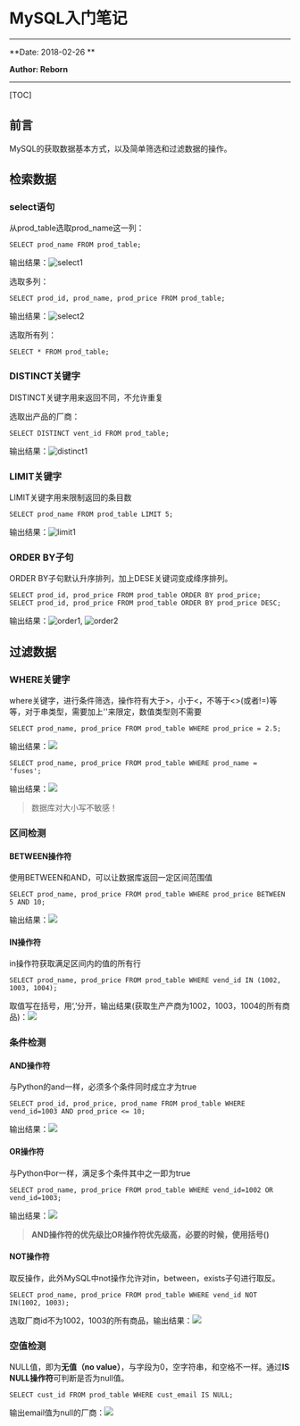 # MySQL入门笔记

---------------------------------------------------------------

**Date: 2018-02-26 **

**Author: Reborn**

---------------------------------

[TOC]

## 前言

MySQL的获取数据基本方式，以及简单筛选和过滤数据的操作。

## 检索数据

### select语句

从prod_table选取prod_name这一列：

```mysql
SELECT prod_name FROM prod_table;
```

输出结果：![select1](select1.png)

选取多列：

```mysql
SELECT prod_id, prod_name, prod_price FROM prod_table;
```

输出结果：![select2](select2.png)

选取所有列：

```mysql
SELECT * FROM prod_table;
```

### DISTINCT关键字

DISTINCT关键字用来返回不同，不允许重复



选取出产品的厂商：

```mysql
SELECT DISTINCT vent_id FROM prod_table;
```


输出结果：![distinct1](distinct1.png)

### LIMIT关键字
LIMIT关键字用来限制返回的条目数
```mysql
SELECT prod_name FROM prod_table LIMIT 5;
```
输出结果：![limit1](./limit1.png)

### ORDER BY子句
ORDER BY子句默认升序排列，加上DESE关键词变成绛序排列。
```mysql
SELECT prod_id, prod_price FROM prod_table ORDER BY prod_price;
SELECT prod_id, prod_price FROM prod_table ORDER BY prod_price DESC;
```
输出结果：![order1](./order1.png), ![order2](./order2.png)

## 过滤数据

### WHERE关键字

where关键字，进行条件筛选，操作符有大于>，小于<，不等于<>(或者!=)等等，对于串类型，需要加上''来限定，数值类型则不需要

```mysql
SELECT prod_name, prod_price FROM prod_table WHERE prod_price = 2.5;
```

输出结果：![](./where1.png)

```mysql
SELECT prod_name, prod_price FROM prod_table WHERE prod_name = 'fuses';
```

输出结果：![](./where2.png)

> 数据库对大小写不敏感！

### 区间检测

#### BETWEEN操作符

使用BETWEEN和AND，可以让数据库返回一定区间范围值

```mysql
SELECT prod_name, prod_price FROM prod_table WHERE prod_price BETWEEN 5 AND 10;
```

输出结果：![](./between1.png)

#### IN操作符

in操作符获取满足区间内的值的所有行

```mysql
SELECT prod_name, prod_price FROM prod_table WHERE vend_id IN (1002, 1003, 1004);
```

取值写在括号，用‘,’分开，输出结果(获取生产产商为1002，1003，1004的所有商品)：![](./in1.png)

### 条件检测

#### AND操作符

与Python的and一样，必须多个条件同时成立才为true

```mysql
SELECT prod_id, prod_price, prod_name FROM prod_table WHERE vend_id=1003 AND prod_price <= 10;
```

输出结果：![](./and1.png)



#### OR操作符

与Python中or一样，满足多个条件其中之一即为true

```mysql
SELECT prod_name, prod_price FROM prod_table WHERE vend_id=1002 OR vend_id=1003;
```

输出结果：![](./or1.png)

> **AND操作符的优先级比OR操作符优先级高，必要的时候，使用括号()**

#### NOT操作符

取反操作，此外MySQL中not操作允许对in，between，exists子句进行取反。

```mysql
SELECT prod_name, prod_price FROM prod_table WHERE vend_id NOT IN(1002, 1003);
```

选取厂商id不为1002，1003的所有商品，输出结果：![](./not1.png)



### 空值检测

NULL值，即为**无值（no value）**，与字段为0，空字符串，和空格不一样。通过**IS NULL操作符**可判断是否为null值。

```mysql
SELECT cust_id FROM prod_table WHERE cust_email IS NULL;
```

输出email值为null的厂商：![](./null1.png)







